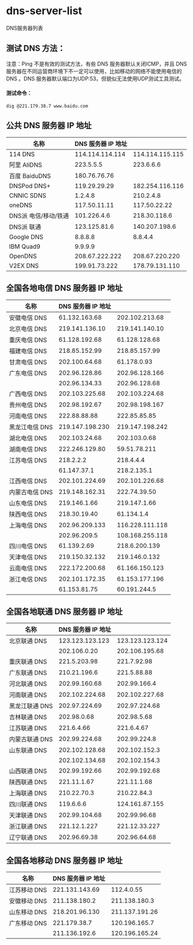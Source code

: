 # dns-server-list
DNS服务器列表
## 测试 DNS 方法：
注意：Ping 不是有效的测试方法，有些 DNS 服务器默认关闭ICMP，并且 DNS 服务器在不同运营商环境下不一定可以使用，比如移动的网络不能使用电信的 DNS 。DNS 服务器默认端口为UDP:53，但貌似无法使用UDP测试工具测试。   
#### 测试命令：
```shell
dig @221.179.38.7 www.baidu.com
```
## 公共 DNS 服务器 IP 地址
|名称|DNS 服务器 IP 地址||
|--------|--------|--------|
|114 DNS|114.114.114.114|114.114.115.115|
|阿里 AliDNS|223.5.5.5|223.6.6.6|
|百度 BaiduDNS|180.76.76.76|
|DNSPod DNS+|119.29.29.29|182.254.116.116|
|CNNIC SDNS|1.2.4.8|210.2.4.8|
|oneDNS|117.50.11.11|117.50.22.22|
|DNS派 电信/移动/铁通|101.226.4.6|218.30.118.6|
|DNS派 联通|123.125.81.6|140.207.198.6|
|Google DNS|8.8.8.8|8.8.4.4|
|IBM Quad9|9.9.9.9|
|OpenDNS|208.67.222.222|208.67.220.220|
|V2EX DNS|199.91.73.222|178.79.131.110|

## 全国各地电信 DNS 服务器 IP 地址
|名称|DNS 服务器 IP 地址||
|--------|--------|--------|
|安徽电信 DNS|61.132.163.68|202.102.213.68|
|北京电信 DNS|219.141.136.10|219.141.140.10|
|重庆电信 DNS|61.128.192.68|61.128.128.68|
|福建电信 DNS|218.85.152.99|218.85.157.99|
|甘肃电信 DNS|202.100.64.68|61.178.0.93|
|广东电信 DNS|202.96.128.86|202.96.128.166|
||202.96.134.33|202.96.128.68|
|广西电信 DNS|202.103.225.68|202.103.224.68|
|贵州电信 DNS|202.98.192.67|202.98.198.167|
|河南电信 DNS|222.88.88.88|222.85.85.85|
|黑龙江电信 DNS|219.147.198.230|219.147.198.242|
|湖北电信 DNS|202.103.24.68|202.103.0.68|
|湖南电信 DNS|222.246.129.80|59.51.78.211|
|江苏电信 DNS|218.2.2.2|218.4.4.4|
||61.147.37.1|218.2.135.1|
|江西电信 DNS|202.101.224.69|202.101.226.68|
|内蒙古电信 DNS|219.148.162.31|222.74.39.50|
|山东电信 DNS|219.146.1.66|219.147.1.66|
|陕西电信 DNS|218.30.19.40|61.134.1.4|
|上海电信 DNS|202.96.209.133|116.228.111.118|
||202.96.209.5|108.168.255.118|
|四川电信 DNS|61.139.2.69|218.6.200.139|
|天津电信 DNS|219.150.32.132|219.146.0.132|
|云南电信 DNS|222.172.200.68|61.166.150.123|
|浙江电信 DNS|202.101.172.35|61.153.177.196|
||61.153.81.75|60.191.244.5|

## 全国各地联通 DNS 服务器 IP 地址
|名称|DNS 服务器 IP 地址||
|--------|--------|--------|
|北京联通 DNS|123.123.123.123|123.123.123.124|
||202.106.0.20|202.106.195.68|
|重庆联通 DNS|221.5.203.98|221.7.92.98|
|广东联通 DNS|210.21.196.6|221.5.88.88|
|河北联通 DNS|202.99.160.68|202.99.166.4|
|河南联通 DNS|202.102.224.68|202.102.227.68|
|黑龙江联通 DNS|202.97.224.69|202.97.224.68|
|吉林联通 DNS|202.98.0.68|202.98.5.68|
|江苏联通 DNS|221.6.4.66|221.6.4.67|
|内蒙古联通 DNS|202.99.224.68|202.99.224.8|
|山东联通 DNS|202.102.128.68|202.102.152.3|
||202.102.134.68|202.102.154.3|
|山西联通 DNS|202.99.192.66|202.99.192.68|
|陕西联通 DNS|221.11.1.67|221.11.1.68|
|上海联通 DNS|210.22.70.3|210.22.84.3|
|四川联通 DNS|119.6.6.6|124.161.87.155|
|天津联通 DNS|202.99.104.68|202.99.96.68|
|浙江联通 DNS|221.12.1.227|221.12.33.227|
|辽宁联通 DNS|202.96.69.38|202.96.64.68|

## 全国各地移动 DNS 服务器 IP 地址
|名称|DNS 服务器 IP 地址||
|--------|--------|--------|
|江苏移动 DNS|221.131.143.69|112.4.0.55|
|安徽移动 DNS|211.138.180.2|211.138.180.3|
|山东移动 DNS|218.201.96.130|211.137.191.26|
|广东移动 DNS|221.179.38.7|120.196.165.7|
||211.136.192.6|120.196.165.24|
